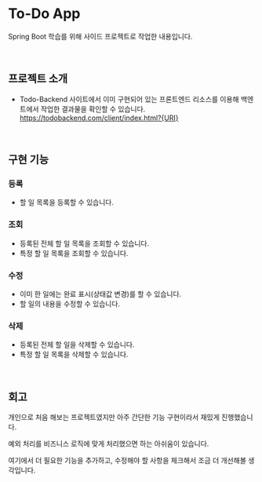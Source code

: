 # To-Do App
Spring Boot 학습를 위해 사이드 프로젝트로 작업한 내용입니다.

<br>

## 프로젝트 소개

- Todo-Backend 사이트에서 이미 구현되어 있는 프론트엔드 리소스를 이용해 백엔트에서 작업한 결과물을 확인할 수 있습니다.
  https://todobackend.com/client/index.html?{URI}

<br>

## 구현 기능
### 등록
- 할 일 목록을 등록할 수 있습니다.

### 조회
- 등록된 전체 할 일 목록을 조회할 수 있습니다.
- 특정 할 일 목록을 조회할 수 있습니다.

### 수정
- 이미 한 일에는 완료 표시(상태값 변경)를 할 수 있습니다.
- 할 일의 내용을 수정할 수 있습니다.

### 삭제
- 등록된 전체 할 일을 삭제할 수 있습니다.
- 특정 할 일 목록을 삭제할 수 있습니다.

<br>

## 회고
개인으로 처음 해보는 프로젝트였지만 아주 간단한 기능 구현이라서 재밌게 진행했습니다.

예외 처리를 비즈니스 로직에 맞게 처리했으면 하는 아쉬움이 있습니다.

여기에서 더 필요한 기능을 추가하고, 수정해야 할 사항을 체크해서 조금 더 개선해볼 생각입니다.